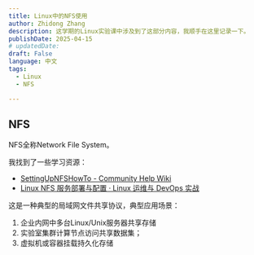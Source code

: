```yaml
---
title: Linux中的NFS使用
author: Zhidong Zhang
description: 这学期的Linux实验课中涉及到了这部分内容，我顺手在这里记录一下。
publishDate: 2025-04-15
# updatedDate: 
draft: False
language: 中文
tags:
  - Linux
  - NFS

---
```


## NFS

NFS全称Network File System。

我找到了一些学习资源：

* [SettingUpNFSHowTo - Community Help Wiki](https://help.ubuntu.com/community/SettingUpNFSHowTo#TL.3BDR)
* [Linux NFS 服务部署与配置 · Linux 运维与 DevOps 实战](https://m-zhoujie2.gitbooks.io/-linux-devops-2/content/chapter4-8.html)

这是一种典型的局域网文件共享协议，典型应用场景：

1. 企业内网中多台Linux/Unix服务器共享存储
2. 实验室集群计算节点访问共享数据集；
3. 虚拟机或容器挂载持久化存储







